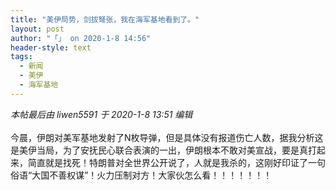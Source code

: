 ```yaml
---
title: "美伊局势，剑拔弩张，我在海军基地看到了。"
layout: post
author: "「」 on 2020-1-8 14:56"
header-style: text
tags:
  - 新闻
  - 美伊
  - 海军基地
---
```


<head></head>
<body>
 <i class="pstatus"> 本帖最后由 liwen5591 于 2020-1-8 13:51 编辑 </i>
 <br> 
 <br> 今晨，伊朗对美军基地发射了N枚导弹，但是具体没有报道伤亡人数，据我分析这是美伊当局，为了安抚民心联合表演的一出，伊朗根本不敢对美宣战，要是真打起来，简直就是找死！特朗普对全世界公开说了，人就是我杀的，这刚好印证了一句俗语“大国不善权谋”！火力压制对方！大家伙怎么看！！！！！！！
 <br>
</body>


